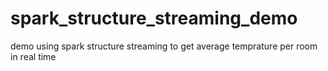 # spark_structure_streaming_demo
 demo using spark structure streaming to get average temprature per room in real time
